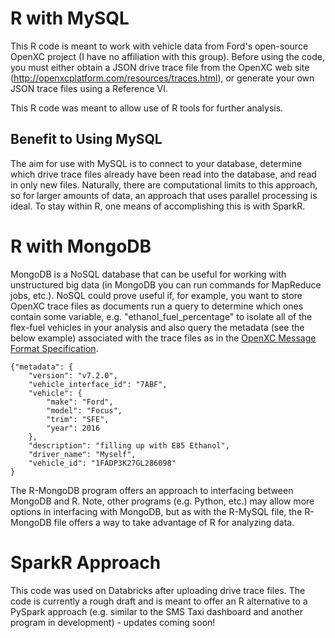 # R with MySQL

This R code is meant to work with vehicle data from Ford's open-source OpenXC project (I have no affiliation with this group). 
Before using the code, you must either obtain a JSON drive trace file from the OpenXC web site (http://openxcplatform.com/resources/traces.html), or generate your own JSON trace files using a Reference VI. 

This R code was meant to allow use of R tools for further analysis.

## Benefit to Using MySQL

The aim for use with MySQL is to connect to your database, determine which drive trace files already have been read into the database, and read in only new files. Naturally, there are computational limits to this approach, so for larger amounts of data, an approach that uses parallel processing is ideal. To stay within R, one means of accomplishing this is with SparkR. 

# R with MongoDB
MongoDB is a NoSQL database that can be useful for working with unstructured big data (in MongoDB you can run commands for MapReduce jobs, etc.). NoSQL could prove useful if, for example, you want to store OpenXC trace files as documents run a query to determine which ones contain some variable, e.g. "ethanol_fuel_percentage" to isolate all of the flex-fuel vehicles in your analysis and also query the metadata (see the below example) associated with the trace files as in the [OpenXC Message Format Specification](https://github.com/openxc/openxc-message-format#trace-file-format).

```
{"metadata": {
    "version": "v7.2.0",
    "vehicle_interface_id": "7ABF",
    "vehicle": {
        "make": "Ford",
        "model": "Focus",
        "trim": "SFE",
        "year": 2016
    },
    "description": "filling up with E85 Ethanol",
    "driver_name": "Myself",
    "vehicle_id": "1FADP3K27GL286098"
}
```

The R-MongoDB program offers an approach to interfacing between MongoDB and R. Note, other programs (e.g. Python, etc.) may allow more options in interfacing with MongoDB, but as with the R-MySQL file, the R-MongoDB file offers a way to take advantage of R for analyzing data. 

# SparkR Approach
This code was used on Databricks after uploading drive trace files. The code is currently a rough draft and is meant to offer an R alternative to a PySpark approach (e.g. similar to the SMS Taxi dashboard and another program in development) - updates coming soon! 
